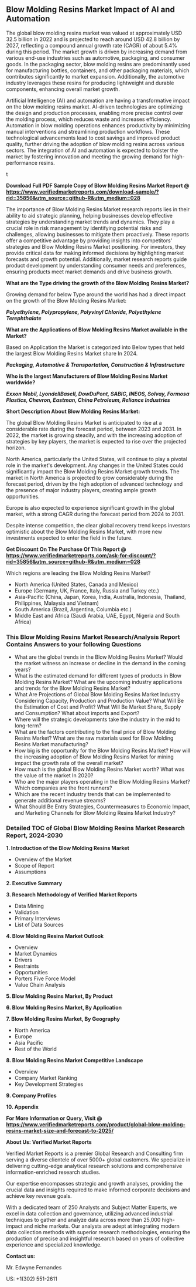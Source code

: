 <h2>Blow Molding Resins Market Impact of AI and Automation</h2><p>The global blow molding resins market was valued at approximately USD 32.5 billion in 2022 and is projected to reach around USD 42.8 billion by 2027, reflecting a compound annual growth rate (CAGR) of about 5.4% during this period. The market growth is driven by increasing demand from various end-use industries such as automotive, packaging, and consumer goods. In the packaging sector, blow molding resins are predominantly used for manufacturing bottles, containers, and other packaging materials, which contributes significantly to market expansion. Additionally, the automotive industry leverages these resins for producing lightweight and durable components, enhancing overall market growth.</p><p>Artificial Intelligence (AI) and automation are having a transformative impact on the blow molding resins market. AI-driven technologies are optimizing the design and production processes, enabling more precise control over the molding process, which reduces waste and increases efficiency. Automation in blow molding operations enhances productivity by minimizing manual interventions and streamlining production workflows. These technological advancements lead to cost savings and improved product quality, further driving the adoption of blow molding resins across various sectors. The integration of AI and automation is expected to bolster the market by fostering innovation and meeting the growing demand for high-performance resins.</p>t</p><p id="" class=""><strong>Download Full PDF Sample Copy of Blow Molding Resins Market Report @ <a href="https://www.verifiedmarketreports.com/download-sample/?rid=35856&utm_source=github-R&utm_medium=028" target="_blank">https://www.verifiedmarketreports.com/download-sample/?rid=35856&utm_source=github-R&utm_medium=028</a></strong></p><p>The importance of&nbsp;Blow Molding Resins Market research reports lies in their ability to aid strategic planning, helping businesses develop effective strategies by understanding market trends and dynamics. They play a crucial role in risk management by identifying potential risks and challenges, allowing businesses to mitigate them proactively. These reports offer a competitive advantage by providing insights into competitors' strategies and Blow Molding Resins Market positioning. For investors, they provide critical data for making informed decisions by highlighting market forecasts and growth potential. Additionally, market research reports guide product development by understanding consumer needs and preferences, ensuring products meet market demands and drive business growth.</p><p><strong>What are the&nbsp;Type driving the growth of the Blow Molding Resins Market?</strong></p><p id="" class="">Growing demand for below Type around the world has had a direct impact on the growth of the Blow Molding Resins Market:</p><em><strong>Polyethylene, Polypropylene, Polyvinyl Chloride, Polyethylene Terephthalate</strong></em></p><strong>What are the&nbsp;Applications&nbsp;of Blow Molding Resins Market available in the Market?</strong></p><p id="" class="">Based on Application the Market is categorized into Below types that held the largest Blow Molding Resins Market share In 2024.</p><em><strong>Packaging, Automotive & Transportation, Construction & Infrastructure</strong></em></p><strong>Who is the largest Manufacturers of Blow Molding Resins Market worldwide?</strong></p><p><em><strong>Exxon Mobil, LyondellBasell, DowDuPont, SABIC, INEOS, Solvay, Formosa Plastics, Chevron, Eastman, China Petroleum, Reliance Industries</strong></em></p><p id="" class=""><strong>Short Description About Blow Molding Resins Market:</strong></p><p>The global Blow Molding Resins Market is anticipated to rise at a considerable rate during the forecast period, between 2023 and 2031. In 2022, the market is growing steadily, and with the increasing adoption of strategies by key players, the market is expected to rise over the projected horizon.</p><p>North America, particularly the United States, will continue to play a pivotal role in the market's development. Any changes in the United States could significantly impact the Blow Molding Resins Market growth trends. The market in North America is projected to grow considerably during the forecast period, driven by the high adoption of advanced technology and the presence of major industry players, creating ample growth opportunities.</p><p>Europe is also expected to experience significant growth in the global market, with a strong CAGR during the forecast period from 2024 to 2031.</p><p>Despite intense competition, the clear global recovery trend keeps investors optimistic about the Blow Molding Resins Market, with more new investments expected to enter the field in the future.</p><p id="" class=""><strong>Get Discount On The Purchase Of This Report @ <a href="https://www.verifiedmarketreports.com/ask-for-discount/?rid=35856&utm_source=github-R&utm_medium=028" target="_blank">https://www.verifiedmarketreports.com/ask-for-discount/?rid=35856&utm_source=github-R&utm_medium=028</a></strong></p>Which regions are leading the Blow Molding Resins Market?</p><ul><li>North America (United States, Canada and Mexico)</li><li>Europe (Germany, UK, France, Italy, Russia and Turkey etc.)</li><li>Asia-Pacific (China, Japan, Korea, India, Australia, Indonesia, Thailand, Philippines, Malaysia and Vietnam)</li><li>South America (Brazil, Argentina, Columbia etc.)</li><li>Middle East and Africa (Saudi Arabia, UAE, Egypt, Nigeria and South Africa)</li></ul><h3 id="" class="">This Blow Molding Resins Market Research/Analysis Report Contains Answers to your following Questions</h3><ul><li>What are the global trends in the Blow Molding Resins Market? Would the market witness an increase or decline in the demand in the coming years?</li><li>What is the estimated demand for different types of products in Blow Molding Resins Market? What are the upcoming industry applications and trends for the Blow Molding Resins Market?</li><li>What Are Projections of Global Blow Molding Resins Market Industry Considering Capacity, Production and Production Value? What Will Be the Estimation of Cost and Profit? What Will Be Market Share, Supply and Consumption? What about imports and Export?</li><li>Where will the strategic developments take the industry in the mid to long-term?</li><li>What are the factors contributing to the final price of Blow Molding Resins Market? What are the raw materials used for Blow Molding Resins Market manufacturing?</li><li>How big is the opportunity for the Blow Molding Resins Market? How will the increasing adoption of Blow Molding Resins Market for mining impact the growth rate of the overall market?</li><li>How much is the global Blow Molding Resins Market worth? What was the value of the market In 2020?</li><li>Who are the major players operating in the Blow Molding Resins Market? Which companies are the front runners?</li><li>Which are the recent industry trends that can be implemented to generate additional revenue streams?</li><li>What Should Be Entry Strategies, Countermeasures to Economic Impact, and Marketing Channels for Blow Molding Resins Market Industry?</li></ul><h3 id="" class="">Detailed TOC of Global Blow Molding Resins Market Research Report, 2024-2030</h3><p id="" class=""><strong>1. Introduction of the Blow Molding Resins Market</strong></p><ul><li>Overview of the Market</li><li>Scope of Report</li><li>Assumptions</li></ul><p id="" class=""><strong>2. Executive Summary</strong></p><p id="" class=""><strong>3. Research Methodology of Verified Market Reports</strong></p><ul><li>Data Mining</li><li>Validation</li><li>Primary Interviews</li><li>List of Data Sources</li></ul><p id="" class=""><strong>4. Blow Molding Resins Market Outlook</strong></p><ul><li>Overview</li><li>Market Dynamics</li><li>Drivers</li><li>Restraints</li><li>Opportunities</li><li>Porters Five Force Model</li><li>Value Chain Analysis</li></ul><p id="" class=""><strong>5. Blow Molding Resins Market, By Product</strong></p><p id="" class=""><strong>6. Blow Molding Resins Market, By Application</strong></p><p id="" class=""><strong>7. Blow Molding Resins Market, By Geography</strong></p><ul><li>North America</li><li>Europe</li><li>Asia Pacific</li><li>Rest of the World</li></ul><p id="" class=""><strong>8. Blow Molding Resins Market Competitive Landscape</strong></p><ul><li>Overview</li><li>Company Market Ranking</li><li>Key Development Strategies</li></ul><p id="" class=""><strong>9. Company Profiles</strong></p><p id="" class=""><strong>10. Appendix</strong></p><p id="" class=""><strong>For More Information or Query, Visit @ <a href="https://www.verifiedmarketreports.com/product/global-blow-molding-resins-market-size-and-forecast-to-2025/" target="_blank">https://www.verifiedmarketreports.com/product/global-blow-molding-resins-market-size-and-forecast-to-2025/</a></strong></p><p id="" class=""><strong>About Us: Verified Market Reports</strong></p><p id="" class="">Verified Market Reports is a premier Global Research and Consulting firm serving a diverse clientele of over 5000+ global customers. We specialize in delivering cutting-edge analytical research solutions and comprehensive information-enriched research studies.</p><p id="" class="">Our expertise encompasses strategic and growth analyses, providing the crucial data and insights required to make informed corporate decisions and achieve key revenue goals.</p><p id="" class="">With a dedicated team of 250 Analysts and Subject Matter Experts, we excel in data collection and governance, utilizing advanced industrial techniques to gather and analyze data across more than 25,000 high-impact and niche markets. Our analysts are adept at integrating modern data collection methods with superior research methodologies, ensuring the production of precise and insightful research based on years of collective experience and specialized knowledge.</p><p id="" class=""><strong>Contact us:</strong></p><p id="" class="">Mr. Edwyne Fernandes</p><p id="" class="">US: +1(302) 551-2611</p>